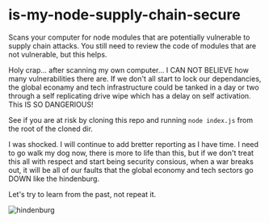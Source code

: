 # is-my-node-supply-chain-secure
Scans your computer for node modules that are potentially vulnerable to supply chain attacks. You still need to review the code of modules that are not vulnerable, but this helps.

Holy crap... after scanning my own computer... I CAN NOT BELIEVE how many vulnerabilities there are. If we don't all start to lock our dependancies, the global econamy and tech infrastructure could be tanked in a day or two through a self replicating drive wipe which has a delay on self activation. This IS SO DANGERIOUS!

See if you are at risk by cloning this repo and running `node index.js` from the root of the cloned dir.

I was shocked. I will continue to add bretter reporting as I have time. I need to go walk my dog now, there is more to life than this, but if we don't treat this all with respect and start being security consious, when a war breaks out, it will be all of our faults that the global economy and tech sectors go DOWN like the hindenburg.

Let's try to learn from the past, not repeat it.

![hindenburg](https://c.tenor.com/Up2Y3guBjJMAAAAC/crash-disaster.gif)